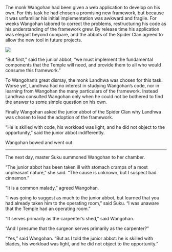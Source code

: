 The monk Wangohan had been given a web application to
develop on his own.  For this task he had chosen a promising
new framework, but because it was unfamiliar his initial
implementation was awkward and fragile.  For
weeks Wangohan labored to correct the problems,
restructuring his code as his understanding of the framework
grew.  By release time his application was elegant beyond
compare, and the abbots of the Spider Clan agreed to
allow the new tool in future projects.

![](/pages/case-120/Doctor.jpg)

“But first,” said the junior abbot, “we must implement the fundamental
components that the Temple will need, and provide them to all
who would consume this framework.”

To Wangohan’s great dismay, the monk Landhwa was chosen
for this task.  Worse yet, Landhwa had no interest in
studying Wangohan’s code, nor in learning from Wangohan the
many particulars of the framework.  Instead Landhwa
consulted Wangohan only when he could not be bothered to
find the answer to some simple question on his own.

Finally Wangohan asked the junior abbot of the Spider Clan why
Landhwa was chosen to lead the adoption of the framework.

“He is skilled with code, his workload was light, and he did
not object to the opportunity,” said the junior abbot
indifferently.

Wangohan bowed and went out.

----------

The next day, master Suku summoned Wangohan to her chamber.

“The junior abbot has been taken ill with stomach cramps of
a most unpleasant nature,” she said.  “The cause is unknown,
but I suspect bad cinnamon.”

“It is a common malady,” agreed Wangohan.

“I was going to suggest as much to the junior abbot, but
learned that you had already taken him to the operating
room,” said Suku.  “I was unaware that the Temple had an
operating room.”

“It serves primarily as the carpenter’s shed,” said Wangohan.

“And I presume that the surgeon serves primarily as
the carpenter?”

“Yes,” said Wangohan. “But as I told the junior abbot:
he is skilled with blades, his
workload was light, and he did not object to the
opportunity.”

